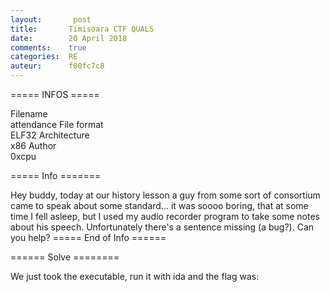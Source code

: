 ```yaml
---
layout:       post
title:       Timisoara CTF QUALS
date:        20 April 2018
comments:    true
categories:  RE
auteur:      f00fc7c8
---
```


===== INFOS ===== 

Filename                 
attendance
File format              
ELF32
Architecture             
x86
Author                   
0xcpu 

===== Info =======

Hey buddy, today at our history lesson a guy from some sort of consortium came
to speak about some standard... it was soooo boring, that at some time I fell asleep,
but I used my audio recorder program to take some notes about his speech.
Unfortunately there's a sentence missing (a bug?). Can you help?
===== End of Info ======

====== Solve ========

We just took the executable, run it with ida and the flag was:
